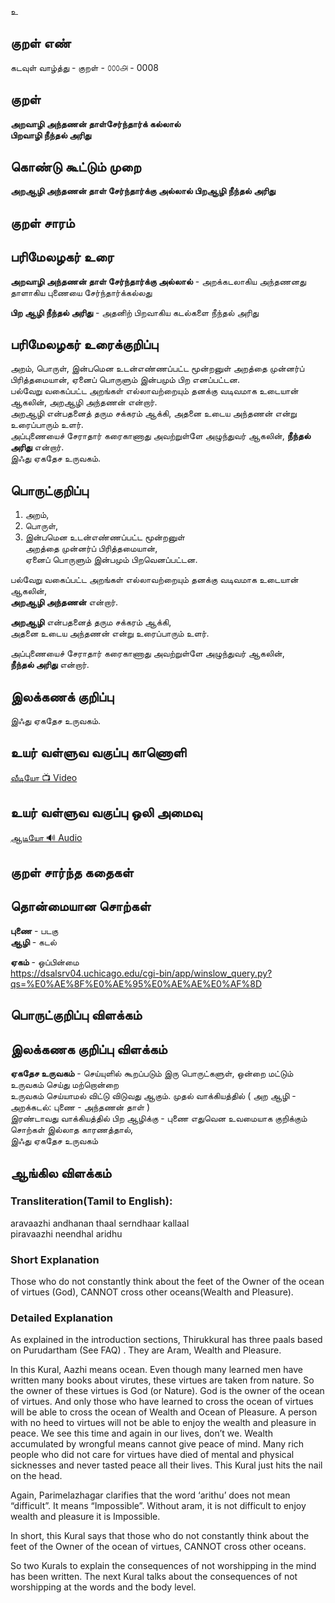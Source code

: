 உ

## குறள் எண்
கடவுள் வாழ்த்து - குறள் - ௦௦௦௮ - 0008

## குறள்   

**அறவாழி அந்தணன் தாள்சேர்ந்தார்க் கல்லால்  
பிறவாழி நீந்தல் அரிது**


## கொண்டு கூட்டும் முறை  

**அறஆழி அந்தணன் தாள் சேர்ந்தார்க்கு அல்லால் பிறஆழி நீந்தல் அரிது**  

## குறள் சாரம்   



## பரிமேலழகர் உரை  

**அறவாழி அந்தணன் தாள் சேர்ந்தார்க்கு அல்லால்** - அறக்கடலாகிய அந்தணனது தாளாகிய புணையை சேர்ந்தார்க்கல்லது  

**பிற ஆழி நீந்தல் அரிது** - அதனிற் பிறவாகிய கடல்களை நீந்தல் அரிது


## பரிமேலழகர் உரைக்குறிப்பு  

அறம், பொருள், இன்பமென உடன்எண்ணப்பட்ட மூன்றனுள் அறத்தை முன்னர்ப் பிரித்தமையான், 
ஏனைப் பொருளும் இன்பமும் பிற எனப்பட்டன.  
பல்வேறு வகைப்பட்ட அறங்கள் எல்லாவற்றையும் தனக்கு வடிவமாக உடையான் ஆகலின், அறஆழி	அந்தணன் என்றார்.  
அறஆழி என்பதனைத் தரும சக்கரம் ஆக்கி, அதனை உடைய அந்தணன்  என்று உரைப்பாரும் உளர்.  
அப்புணையைச் சேராதார் கரைகாணாது அவற்றுள்ளே அழுந்துவர் ஆகலின், **நீந்தல் அரிது**  என்றார்.  
இஃது ஏகதேச உருவகம்.


## பொருட்குறிப்பு

1. அறம்,  
2. பொருள்,  
3. இன்பமென உடன்எண்ணப்பட்ட மூன்றனுள்  
அறத்தை முன்னர்ப் பிரித்தமையான்,  
ஏனைப் பொருளும் இன்பமும் பிறவெனப்பட்டன.  

பல்வேறு வகைப்பட்ட அறங்கள் எல்லாவற்றையும் தனக்கு வடிவமாக உடையான் ஆகலின்,  
**அறஆழி	அந்தணன்** என்றார்.  

**அறஆழி** என்பதனைத் தரும சக்கரம் ஆக்கி,  
அதனை உடைய அந்தணன்  என்று உரைப்பாரும் உளர்.  

அப்புணையைச் சேராதார் கரைகாணாது அவற்றுள்ளே அழுந்துவர் ஆகலின்,  
**நீந்தல் அரிது**  என்றார்.   

## இலக்கணக் குறிப்பு

இஃது ஏகதேச உருவகம்.  

## உயர் வள்ளுவ வகுப்பு காணொளி

[ வீடியோ 📺 Video ](https://youtu.be/r8XwZ9NsbXA)

## உயர் வள்ளுவ வகுப்பு ஒலி அமைவு 

[ ஆடியோ 🔊 Audio ](https://drive.google.com/open?id=1RIRZxmQ8Av-aCzJr7Ydw1ZoR-r2w6MWs)

## குறள் சார்ந்த கதைகள் 

## தொன்மையான சொற்கள்  

**புணை** - படகு  
**ஆழி**   - கடல்   

**ஏகம்** - ஒப்பின்மை  
https://dsalsrv04.uchicago.edu/cgi-bin/app/winslow_query.py?qs=%E0%AE%8F%E0%AE%95%E0%AE%AE%E0%AF%8D

## பொருட்குறிப்பு விளக்கம்  



## இலக்கணக குறிப்பு விளக்கம்  

**ஏகதேச உருவகம்** - செய்யுளில் கூறப்படும் இரு பொருட்களுள், ஒன்றை மட்டும் உருவகம் செய்து மற்றொன்றை  
உருவகம் செய்யாமல் விட்டு விடுவது ஆகும். 
முதல் வாக்கியத்தில் ( அற ஆழி - அறக்கடல்: புணை - அந்தணன் தாள் )  
இரண்டாவது வாக்கியத்தில்  பிற ஆழிக்கு - புணை எதுவென உவமையாக குறிக்கும் சொற்கள் இல்லாத காரணத்தால்,  
இஃது ஏகதேச உருவகம்

## ஆங்கில விளக்கம்

### Transliteration(Tamil to English):  

aravaazhi andhanan thaal serndhaar kallaal  
piravaazhi neendhal aridhu  

### Short Explanation  
Those who do not constantly think about the feet of the Owner of the ocean of virtues (God), CANNOT cross other oceans(Wealth and Pleasure).  

### Detailed Explanation  
As explained in the introduction sections, Thirukkural has three paals based on Purudartham (See FAQ) . They are Aram, Wealth and Pleasure.  

In this Kural, Aazhi means ocean. Even though many learned men have written many books about virutes, these virtues are taken from nature. So the owner of these virtues is God (or Nature). God is the owner of the ocean of virtues. And only those who have learned to cross the ocean of virtues will be able to cross the ocean of Wealth and Ocean of Pleasure. A person with no heed to virtues will not be able to enjoy the wealth and pleasure in peace. We see this time and again in our lives, don’t we. Wealth accumulated by wrongful means cannot give peace of mind. Many rich people who did not care for virtues have died of mental and physical sicknesses and never tasted peace all their lives. This Kural just hits the nail on the head.  

Again, Parimelazhagar clarifies that the word ‘arithu’ does not mean “difficult”. It means “Impossible”. Without aram, it is not difficult to enjoy wealth and pleasure it is Impossible.  

In short, this Kural says that those who do not constantly think about the feet of the Owner of the ocean of virtues, CANNOT cross other oceans.  

So two Kurals to explain the consequences of not worshipping in the mind has been written. The next Kural talks about the consequences of not worshipping at the words and the body level.

##
